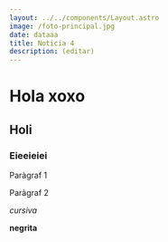 ```yaml
---
layout: ../../components/Layout.astro
image: /foto-principal.jpg
date: dataaa
title: Noticia 4
description: (editar)
---
```

# Hola xoxo

##  Holi

### Eieeieiei

Paràgraf 1

Paràgraf 2

*cursiva*

**negrita**